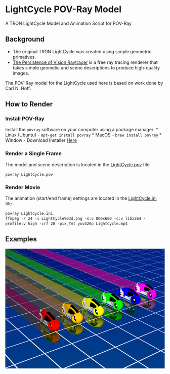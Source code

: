 # LightCycle POV-Ray Model

A TRON LightCycle Model and Animation Script for POV-Ray

## Background

* The original TRON LightCycle was created using simple geometric primatives.
* [The Persistence of Vision Raytracer](http://www.povray.org/) is a free ray tracing renderer that takes simple geometic and scene descriptions to produce high-quality images. 

The POV-Ray model for the LightCycle used here is based on work done by Carl N. Hoff.


## How to Render

### Install POV-Ray
Install the `povray` software on your computer using a package manager:
	* Linux (Ubuntu) - `apt-get install povray`
	* MacOS - `brew install povray`
	* Window - Download Installer [Here](http://www.povray.org/)

### Render a Single Frame
The model and scene description is located in the [LightCycle.pov](../blob/master/LightCycle.pov) file.
```
povray LightCycle.pov
```

### Render Movie
The animation (start/end frame) settings are located in the [LightCycle.ini](../blob/master/LightCycle.ini) file.
```
povray LightCycle.ini
ffmpeg -r 24 -i LightCycle%03d.png -s:v 800x600 -c:v libx264 -profile:v high -crf 20 -pix_fmt yuv420p LightCycle.mp4
```

## Examples

![Lightcycle Image](/media/LightCycle.png)

